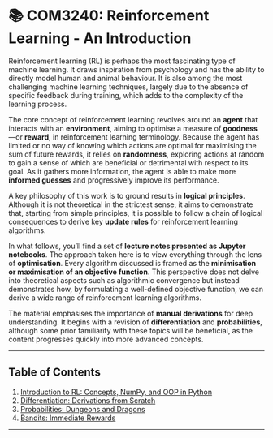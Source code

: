 # 📚 COM3240: Reinforcement Learning - An Introduction

Reinforcement learning (RL) is perhaps the most fascinating type of machine learning. It draws inspiration from psychology and has the ability to directly model human and animal behaviour. It is also among the most challenging machine learning techniques, largely due to the absence of specific feedback during training, which adds to the complexity of the learning process.

The core concept of reinforcement learning revolves around an **agent** that interacts with an **environment**, aiming to optimise a measure of **goodness**—or **reward**, in reinforcement learning terminology. Because the agent has limited or no way of knowing which actions are optimal for maximising the sum of future rewards, it relies on **randomness**, exploring actions at random to gain a sense of which are beneficial or detrimental with respect to its goal. As it gathers more information, the agent is able to make more **informed guesses** and progressively improve its performance.

A key philosophy of this work is to ground results in **logical principles**. Although it is not theoretical in the strictest sense, it aims to demonstrate that, starting from simple principles, it is possible to follow a chain of logical consequences to derive key **update rules** for reinforcement learning algorithms.

In what follows, you’ll find a set of **lecture notes presented as Jupyter notebooks**. The approach taken here is to view everything through the lens of **optimisation**. Every algorithm discussed is framed as the **minimisation or maximisation of an objective function**. This perspective does not delve into theoretical aspects such as algorithmic convergence but instead demonstrates how, by formulating a well-defined objective function, we can derive a wide range of reinforcement learning algorithms.

The material emphasises the importance of **manual derivations** for deep understanding. It begins with a revision of **differentiation** and **probabilities**, although some prior familiarity with these topics will be beneficial, as the content progresses quickly into more advanced concepts.

---

## **Table of Contents**

1. [Introduction to RL: Concepts, NumPy, and OOP in Python](./notebooks/01_introduction.ipynb)
2. [Differentiation: Derivations from Scratch](./notebooks/under-construction.ipynb)
3. [Probabilities: Dungeons and Dragons](./notebooks/under-construction.ipynb)
4. [Bandits: Immediate Rewards](./notebooks/under-construction.ipynb)

---
